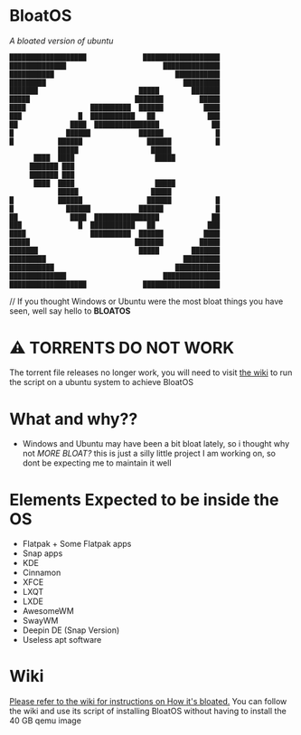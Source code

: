 # BloatOS
*A bloated version of ubuntu*


```bash
███████████████████              ███████████████████
██████████████                        ██████████████
███████████                              ███████████
█████████                                  █████████
███████                         █████        ███████
█████                          ███████         █████
████                ██████████  ██████          ████
███              █  ███████████   ██             ███
██             ████  ████████████████             ██
█             ██████            ██████             █
█           ██████                ██████           █
            █████                  █████            
      ████  ████                    █████           
     ███████ ███                                    
     ███████ ███                                    
      ████  ████                    █████           
            █████                  █████            
█           ██████                ██████           █
█             ██████            ██████             █
██             ████  ████████████████             ██
███              █  ███████████   ██             ███
████                ██████████  ██████          ████
█████                          ███████         █████
███████                         █████        ███████
█████████                                  █████████
███████████                              ███████████
██████████████                        ██████████████
███████████████████              ███████████████████
```


// If you thought Windows or Ubuntu were the most bloat things you have seen, well say hello to **BLOATOS**

# ⚠️ TORRENTS DO NOT WORK
The torrent file releases no longer work, you will need to visit [the wiki](https://github.com/Bikoil/BloatOS/wiki) to run the script on a ubuntu system to achieve BloatOS
# What and why??
- Windows and Ubuntu may have been a bit bloat lately, so i thought why not *MORE BLOAT?* this is just a silly little project I am working on, so dont be expecting me to maintain it well
# Elements Expected to be inside the OS
- Flatpak + Some Flatpak apps
- Snap apps
- KDE
- Cinnamon
- XFCE
- LXQT
- LXDE
- AwesomeWM
- SwayWM
- Deepin DE (Snap Version)
- Useless apt software

# Wiki
[Please refer to the wiki for instructions on How it's bloated.](https://github.com/Bikoil/BloatOS/wiki)
You can follow the wiki and use its script of installing BloatOS without having to install the 40 GB qemu image

